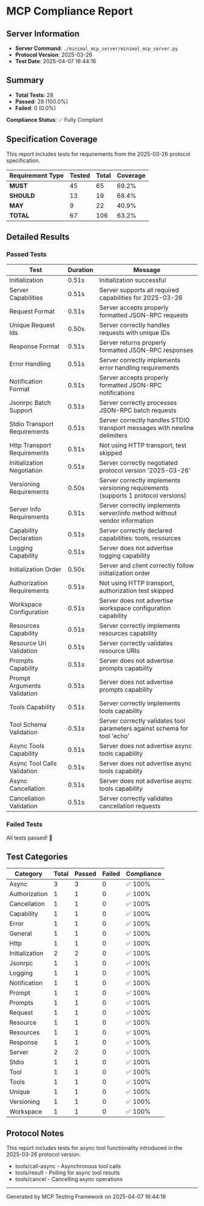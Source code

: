 # MCP Compliance Report

## Server Information

- **Server Command**: `./minimal_mcp_server/minimal_mcp_server.py`
- **Protocol Version**: 2025-03-26
- **Test Date**: 2025-04-07 16:44:16

## Summary

- **Total Tests**: 28
- **Passed**: 28 (100.0%)
- **Failed**: 0 (0.0%)

**Compliance Status**: ✅ Fully Compliant

## Specification Coverage

This report includes tests for requirements from the 2025-03-26 protocol specification.

| Requirement Type | Tested | Total | Coverage |
|-----------------|--------|-------|----------|
| **MUST** | 45 | 65 | 69.2% |
| **SHOULD** | 13 | 19 | 68.4% |
| **MAY** | 9 | 22 | 40.9% |
| **TOTAL** | 67 | 106 | 63.2% |

## Detailed Results

### Passed Tests

| Test | Duration | Message |
|------|----------|---------|
| Initialization | 0.51s | Initialization successful |
| Server Capabilities | 0.51s | Server supports all required capabilities for 2025-03-26 |
| Request Format | 0.51s | Server accepts properly formatted JSON-RPC requests |
| Unique Request Ids | 0.50s | Server correctly handles requests with unique IDs |
| Response Format | 0.51s | Server returns properly formatted JSON-RPC responses |
| Error Handling | 0.51s | Server correctly implements error handling requirements |
| Notification Format | 0.51s | Server accepts properly formatted JSON-RPC notifications |
| Jsonrpc Batch Support | 0.51s | Server correctly processes JSON-RPC batch requests |
| Stdio Transport Requirements | 0.51s | Server correctly handles STDIO transport messages with newline delimiters |
| Http Transport Requirements | 0.51s | Not using HTTP transport, test skipped |
| Initialization Negotiation | 0.51s | Server correctly negotiated protocol version '2025-03-26' |
| Versioning Requirements | 0.50s | Server correctly implements versioning requirements (supports 1 protocol versions) |
| Server Info Requirements | 0.51s | Server correctly implements server/info method without vendor information |
| Capability Declaration | 0.51s | Server correctly declared capabilities: tools, resources |
| Logging Capability | 0.51s | Server does not advertise logging capability |
| Initialization Order | 0.50s | Server and client correctly follow initialization order |
| Authorization Requirements | 0.51s | Not using HTTP transport, authorization test skipped |
| Workspace Configuration | 0.51s | Server does not advertise workspace configuration capability |
| Resources Capability | 0.51s | Server correctly implements resources capability |
| Resource Uri Validation | 0.51s | Server correctly validates resource URIs |
| Prompts Capability | 0.51s | Server does not advertise prompts capability |
| Prompt Arguments Validation | 0.51s | Server does not advertise prompts capability |
| Tools Capability | 0.51s | Server correctly implements tools capability |
| Tool Schema Validation | 0.51s | Server correctly validates tool parameters against schema for tool 'echo' |
| Async Tools Capability | 0.51s | Server does not advertise async tools capability |
| Async Tool Calls Validation | 0.51s | Server does not advertise async tools capability |
| Async Cancellation | 0.51s | Server does not advertise async tools capability |
| Cancellation Validation | 0.51s | Server correctly validates cancellation requests |

### Failed Tests

All tests passed! 🎉

## Test Categories

| Category | Total | Passed | Failed | Compliance |
|----------|-------|--------|--------|------------|
| Async | 3 | 3 | 0 | ✅ 100% |
| Authorization | 1 | 1 | 0 | ✅ 100% |
| Cancellation | 1 | 1 | 0 | ✅ 100% |
| Capability | 1 | 1 | 0 | ✅ 100% |
| Error | 1 | 1 | 0 | ✅ 100% |
| General | 1 | 1 | 0 | ✅ 100% |
| Http | 1 | 1 | 0 | ✅ 100% |
| Initialization | 2 | 2 | 0 | ✅ 100% |
| Jsonrpc | 1 | 1 | 0 | ✅ 100% |
| Logging | 1 | 1 | 0 | ✅ 100% |
| Notification | 1 | 1 | 0 | ✅ 100% |
| Prompt | 1 | 1 | 0 | ✅ 100% |
| Prompts | 1 | 1 | 0 | ✅ 100% |
| Request | 1 | 1 | 0 | ✅ 100% |
| Resource | 1 | 1 | 0 | ✅ 100% |
| Resources | 1 | 1 | 0 | ✅ 100% |
| Response | 1 | 1 | 0 | ✅ 100% |
| Server | 2 | 2 | 0 | ✅ 100% |
| Stdio | 1 | 1 | 0 | ✅ 100% |
| Tool | 1 | 1 | 0 | ✅ 100% |
| Tools | 1 | 1 | 0 | ✅ 100% |
| Unique | 1 | 1 | 0 | ✅ 100% |
| Versioning | 1 | 1 | 0 | ✅ 100% |
| Workspace | 1 | 1 | 0 | ✅ 100% |

## Protocol Notes

This report includes tests for async tool functionality introduced in the 2025-03-26 protocol version.
- tools/call-async - Asynchronous tool calls
- tools/result - Polling for async tool results
- tools/cancel - Cancelling async operations

---
Generated by MCP Testing Framework on 2025-04-07 16:44:16